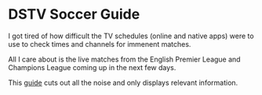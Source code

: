 # DSTV Soccer Guide

I got tired of how difficult the TV schedules (online and native apps) were to use to check times and channels for immenent matches.

All I care about is the live matches from the English Premier League and Champions League coming up in the next few days.

This [guide](http://guide.definitearticle.co.za/) cuts out all the noise and only displays relevant information.